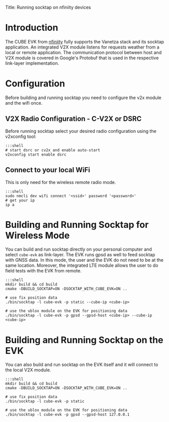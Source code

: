 Title: Running socktap on nfiniity devices

# Introduction
The CUBE EVK from [nfiniity](https://www.nfiniity.com/#portfolio) fully supports the Vanetza stack and its socktap application. An integrated V2X module listens for requests weather from a local or remote application. The communication protocol between host and V2X module is covered in Google's Protobuf that is used in the respective link-layer implementation.

# Configuration
Before building and running socktap you need to configure the v2x module and the wifi once.

## V2X Radio Configuration - C-V2X or DSRC
Before running socktap select your desired radio configuration using the v2xconfig tool:

    :::shell
    # start dsrc or cv2x and enable auto-start
    v2xconfig start enable dsrc 

## Connect to your local WiFi
This is only need for the wireless remote radio mode.

    :::shell
    sudo nmcli dev wifi connect '<ssid>' password '<password>'
    # get your ip
    ip a

# Building and Running Socktap for Wireless Mode
You can build and run socktap directly on your personal computer and select `cube-evk` as link-layer. The EVK runs gpsd as well to feed socktap with GNSS data. In this mode, the user and the EVK do not need to be at the same location. Moreover, the integrated LTE module allows the user to do field tests with the EVK from remote.

    :::shell
    mkdir build && cd build
    cmake -DBUILD_SOCKTAP=ON -DSOCKTAP_WITH_CUBE_EVK=ON ..

    # use fix position data
    ./bin/socktap -l cube-evk -p static --cube-ip <cube-ip>

    # use the ublox module on the EVK for positioning data
    ./bin/socktap -l cube-evk -p gpsd --gpsd-host <cube-ip> --cube-ip <cube-ip>

# Building and Running Socktap on the EVK
You can also build and run socktap on the EVK itself and it will connect to the local V2X module.

    :::shell
    mkdir build && cd build
    cmake -DBUILD_SOCKTAP=ON -DSOCKTAP_WITH_CUBE_EVK=ON ..

    # use fix position data
    ./bin/socktap -l cube-evk -p static

    # use the ublox module on the EVK for positioning data
    ./bin/socktap -l cube-evk -p gpsd --gpsd-host 127.0.0.1




